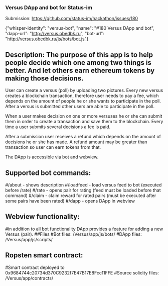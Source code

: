### Versus DApp and bot for Status-im

Submission: https://github.com/status-im/hackathon/issues/180

{"whisper-identity": "versus-bot",
 "name":             "#180 Versus DApp and bot",
 "dapp-url":         "http://versus.obedbk.ru",
 "bot-url":          "http://versus.obedbk.ru/js/bots/bot.js"}

## Description: The purpose of this app is to help people decide which one among two things is better. And let others earn ethereum tokens by making those decisions.

User can create a versus (poll) by uploading two pictures. Every new versus creates a blockchain transaction, therefore user needs to pay a fee, which depends on the amount of people he or she wants to participate in the poll. After a versus is submitted other users are able to participate in the poll.

When a user makes decision on one or more versuses he or she can submit them in order to create a transaction and save them to the blockchain. Every time a user submits several decisions a fee is paid.

After a submission user receives a refund which depends on the amount of decisions he or she has made. A refund amount may be greater than transaction so user can earn tokens from that.

The DApp is accessible via bot and webview.

## Supported bot commands:

#/about - shows description
#/loadfeed - load versus feed to bot (executed before /rate)
#/rate - opens pair for rating (feed must be loaded before that command)
#/claim - claim reward for rated pairs (must be executed after some pairs have been rated)
#/dapp - opens DApp in webview

## Webview functionality: 
#in addition to all bot functionality DApp provides a feature for adding a new Versus (pair).
##Files
#Bot files: /Versus/app/js/bots/
#DApp files: /Versus/app/js/scripts/

## Ropsten smart contract:
#Smart contract deployed to 0x9684744c20734d370C9232f7E47B17E8Fcc11FFE
#Source solidity files: /Versus/app/contracts/
